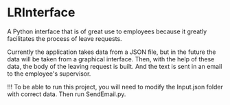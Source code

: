 # LRInterface

A Python interface that is of great use to employees because it greatly facilitates the process of leave requests.

Currently the application takes data from a JSON file, but in the future the data will be taken from a graphical interface. 
Then, with the help of these data, the body of the leaving request is built. And the text is sent in an email to the employee's supervisor.

!!! To be able to run this project, you will need to modify the Input.json folder with correct data. Then run SendEmail.py.
